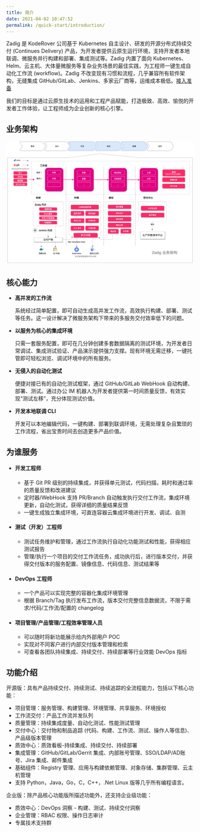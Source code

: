 ```yaml
---
title: 简介
date: 2021-04-02 10:47:52
permalink: /quick-start/introduction/
---
```


Zadig 是 KodeRover 公司基于 Kubernetes 自主设计、研发的开源分布式持续交付 (Continues Delivery) 产品，为开发者提供云原生运行环境，支持开发者本地联调、微服务并行构建和部署、集成测试等。Zadig 内置了面向 Kubernetes、Helm、云主机、大体量微服务等复杂业务场景的最佳实践，为工程师一键生成自动化工作流 (workflow)。Zadig 不改变现有习惯和流程，几乎兼容所有软件架构，无缝集成 GitHub/GitLab、Jenkins、多家云厂商等，运维成本极低。[接入准备](/quick-start/prepare/)

我们的目标是通过云原生技术的运用和工程产品赋能，打造极致、高效、愉悦的开发者工作体验，让工程师成为企业创新的核心引擎。

## 业务架构

![业务架构图](./_images/Zadig-Business-Architecture-zh.jpg)

## 核心能力

- **高并发的工作流**

  系统经过简单配置，即可自动生成高并发工作流，高效执行构建、部署、测试等任务。这一设计解决了微服务架构下带来的多服务交付效率低下的问题。

- **以服务为核心的集成环境**

  只需一套服务配置，即可在几分钟创建多套数据隔离的测试环境，为开发者日常调试、集成测试验证、产品演示提供强力支撑。现有环境无需迁移，一键托管即可轻松浏览、调试环境中的所有服务。


- **无侵入的自动化测试**

  便捷对接已有的自动化测试框架，通过 GitHub/GitLab WebHook 自动构建、部署、测试。通过办公 IM 机器人为开发者提供第一时间质量反馈，有效实现“测试左移”，充分体现测试价值。

- **开发本地联调 CLI**

  开发可以本地编辑代码，一键构建、部署到联调环境，无需处理复杂且繁琐的工作流程，省出宝贵时间去创造更多产品价值。

## 为谁服务

* #### 开发工程师
    - 基于 Git PR 级别的持续集成，并获得单元测试，代码扫描，耗时和通过率的质量反馈和改进建议
    - 定时器/WebHook 支持 PR/Branch 自动触发执行交付工作流，集成环境更新，自动化测试，获得详细的质量结果反馈
    - 一键生成独立集成环境，可直连容器云集成环境进行开发、调试、自测

* #### 测试（开发）工程师
    - 测试任务维护和管理，通过工作流执行自动化功能测试和性能，获得相应测试报告
    - 管理/执行一个项目的交付工作流任务，成功执行后，进行版本交付，并获得交付版本的服务配置、镜像信息、代码信息、测试结果等

* #### DevOps 工程师
    - 一个产品可以实现完整的容器化集成环境管理
    - 根据 Branch/Tag 执行发布工作流，版本交付完整信息数据流，不限于需求/代码/工作流/配置的 changelog

* #### 项目管理/产品管理/工程效率管理人员
    - 可以随时将新功能展示给内外部用户 POC
    - 实现对不同客户进行内部交付版本管理和检索
    - 可查看各团队持续集成、持续交付、持续部署等行业效能 DevOps 指标

## 功能介绍

开源版：具有产品持续交付、持续测试、持续追踪的全流程能力，包括以下核心功能：

- 项目管理：服务管理、构建管理、环境管理、共享服务、环境授权
- 工作流交付：产品工作流并发队列
- 质量管理：持续集成度量、自动化测试、性能测试管理
- 交付中心：交付物和制品追踪 (代码、构建、工作流、测试、操作人等信息)、产品级版本管理
- 质效中心：质效看板-持续集成、持续交付、持续部署
- 集成管理：GitHub/GitLab/Gerrit 集成、内部账号管理、SSO/LDAP/AD账号、Jira 集成、邮件集成
- 基础组件：Registry 管理、应用与构建依赖管理、对象存储、集群管理、云主机管理
- 支持 Python，Java，Go，C，C++，.Net Linux 版等几乎所有编程语言。

企业版：除产品核心功能版所描述功能外，还支持企业级功能：

- 质效中心：DevOps 洞察 - 构建、测试、持续交付洞察
- 企业管理：RBAC 权限、操作日志审计
- 专属技术支持群